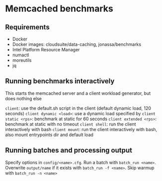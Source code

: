# Memcached benchmarks

## Requirements
- Docker
- Docker images: cloudsuite/data-caching, jonassa/benchmarks
- Intel Platform Resource Manager
- numactl
- moreutils
- jq

## Running benchmarks interactively
This starts the memcached server and a client workload generator, but does nothing else

`client`: use the default.sh script in the client (default dynamic load, 120 seconds)
`client dynamic <load>`: use a dynamic load specified by <load>
`client static <rps>`: benchmark at static <rps> for 60 seconds
`client extended <rps>`: benchmark at static <rps> with no timeout
`client shell`: run the client interactively with bash
`client mount`: run the client interactively with bash, also mount entrypoints dir and default load

## Running batches and processing output

Specify options in `config/<name>.cfg`.
Run a batch with `batch_run <name>`.
Overwrite `output/name` if it exists with `batch_run -f <name>`.
Skip warmup with `batch_run -n <name>`

